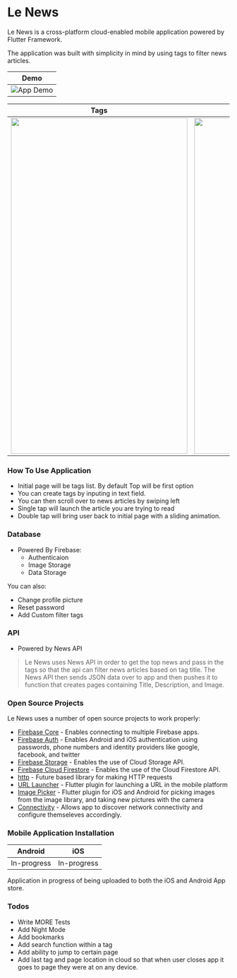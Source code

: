 # Le News

<!-- [![Build Status](https://travis-ci.org/{sauldesigns}/{simplenews}.png?branch=master)](https://travis-ci.org/{sauldesigns}/{simplenews}) -->

Le News is a cross-platform cloud-enabled mobile application powered by Flutter Framework.

The application was built with simplicity in mind by using tags to filter news articles.

| Demo |
| ------ |
| ![App Demo](demo/le_news.gif) |

| Tags | Articles |
| ------ | ------ |
|<img src="https://saulplateros.me/img/IMG_2370.PNG" width="400" height="760">| <img src="https://saulplateros.me/img/IMG_2372.PNG" width="400" height="760">|


### How To Use Application
  - Initial page will be tags list. By default Top will be first option
  - You can create tags by inputing in text field.
  - You can then scroll over to news articles by swiping left
  - Single tap will launch the article you are trying to read
  - Double tap will bring user back to initial page with a sliding animation.

### Database
  - Powered By Firebase:
    - Authenticaion
    - Image Storage
    - Data Storage

You can also:
  - Change profile picture
  - Reset password
  - Add Custom filter tags

### API
  - Powered by News API

>Le News uses News API in order to get the top news and pass in the tags so that the api can filter news articles based on tag title. The News API then sends JSON data over to app and then pushes it to function that creates pages containing Title, Description, and Image.

### Open Source Projects
Le News uses a number of open source projects to work properly:

  - [Firebase Core] - Enables connecting to multiple Firebase apps.
  - [Firebase Auth] - Enables Android and iOS authentication using passwords, phone numbers and identity providers like google, facebook, and twitter
  - [Firebase Storage] - Enables the use of Cloud Storage API.
  - [Firebase Cloud Firestore] - Enables the use of the Cloud Firestore API.
  - [http] - Future based library for making HTTP requests
  - [URL Launcher] - Flutter plugin for launching a URL in the mobile platform
  - [Image Picker] - Flutter plugin for iOS and Android for picking images from the image library, and taking new pictures with the camera
  - [Connectivity] - Allows app to discover network connectivity and configure themseleves accordingly.

### Mobile Application Installation

| Android | iOS |
| ------ | ------ |
| In-progress | In-progress |

Application in progress of being uploaded to both the iOS and Android App store.

### Todos
  - Write MORE Tests
  - Add Night Mode
  - Add bookmarks
  - Add search function within a tag
  - Add ability to jump to certain page
  - Add last tag and page location in cloud so that when user closes app it goes to page they were at on any device.

  [firebase core]: <https://pub.dev/packages/firebase_core>
  [firebase auth]: <https://pub.dev/packages/firebase_auth>
  [firebase storage]: <https://pub.dev/packages/firebase_storage>
  [firebase cloud firestore]: <https://pub.dev/packages/cloud_firestore>
  [http]: <https://pub.dev/packages/http>
  [url launcher]: <https://pub.dev/packages/url_launcher>
  [image picker]: <https://pub.dev/packages/image_picker>
  [connectivity]: <https://pub.dev/packages/connectivity>
  
  
  
  

